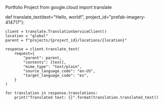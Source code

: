 Portfolio Project
from google.cloud import translate

def translate_text(text="Hello, world!", project_id="prefab-imagery-414717"):

    client = translate.TranslationServiceClient()
    location = "global"
    parent = f"projects/{project_id}/locations/{location}"

    response = client.translate_text(
        request={
            "parent": parent,
            "contents": [text],
            "mime_type": "text/plain",
            "source_language_code": "en-US",
            "target_language_code": "es",
        }
    )

    for translation in response.translations:
        print("Translated text: {}".format(translation.translated_text))
